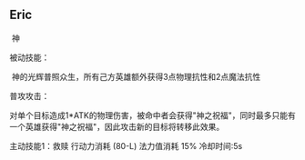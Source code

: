 ## Eric

​	神



被动技能：

​	神的光辉普照众生，所有己方英雄额外获得3点物理抗性和2点魔法抗性



普攻攻击：

​	对单个目标造成1*ATK的物理伤害，被命中者会获得"神之祝福"，同时最多只能有一个英雄获得"神之祝福"，因此攻击新的目标将转移此效果。



主动技能1：救赎   行动力消耗 (80-L)  法力值消耗 15%  冷却时间:5s

​	